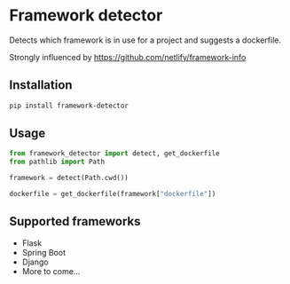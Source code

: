 # Framework detector

Detects which framework is in use for a project and suggests a dockerfile.

Strongly influenced by https://github.com/netlify/framework-info

## Installation

```sh
pip install framework-detector
```

## Usage

```python
from framework_detector import detect, get_dockerfile
from pathlib import Path

framework = detect(Path.cwd())

dockerfile = get_dockerfile(framework["dockerfile"])
```

## Supported frameworks

- Flask
- Spring Boot
- Django
- More to come...